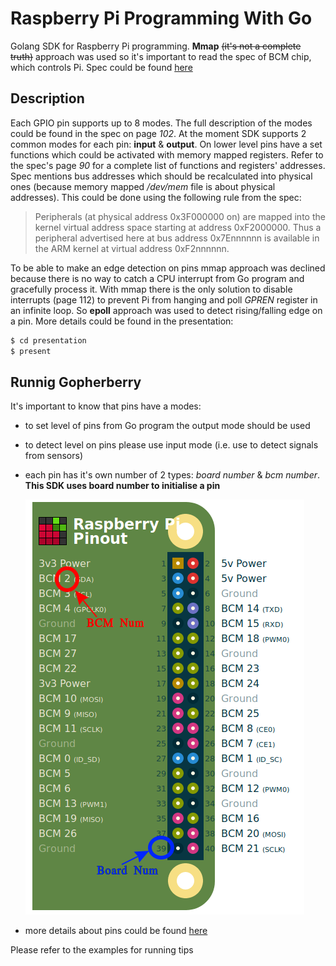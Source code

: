 # Raspberry Pi Programming With Go

Golang SDK for Raspberry Pi programming. **Mmap** <del>(it's not a complete truth)</del> approach was used so it's important to read the spec of BCM chip, which controls Pi. Spec could be found [here](/docs/BCM2837-ARM-Peripherals.-.Revised.-.V2-1.pdf)

## Description

Each GPIO pin supports up to 8 modes. The full description of the modes could be found in the spec on page *102*. At the moment SDK supports 2 common modes for each pin: **input** & **output**. On lower level pins have a set functions which could be activated with memory mapped registers. 
Refer to the spec's page *90* for a complete list of functions and registers' addresses. Spec mentions bus addresses which should be recalculated into physical ones (because memory mapped */dev/mem* file is about physical addresses). This could be done using the following rule from the spec:

> Peripherals (at physical address 0x3F000000 on) are mapped into the kernel virtual address space starting at address 0xF2000000. Thus a peripheral advertised here at bus address 0x7Ennnnnn is available in the ARM kernel at virtual address 0xF2nnnnnn.

To be able to make an edge detection on pins mmap approach was declined because there is no way to catch a CPU interrupt from Go program and gracefully process it. With mmap there is the only solution to disable interrupts (page 112) to prevent Pi from hanging and poll *GPREN* register in an infinite loop. So **epoll** approach was used to detect rising/falling edge on a pin. More details could be found in the presentation:

```bash
$ cd presentation
$ present
```

## Runnig Gopherberry

It's important to know that pins have a modes:
- to set level of pins from Go program the output mode should be used
- to detect level on pins please use input mode (i.e. use to detect signals from sensors) 
- each pin has it's own number of 2 types: *board number* & *bcm number*.
**This SDK uses board number to initialise a pin**

  ![Board Vs BCM Num](/docs/pins.png)
  
- more details about pins could be found [here](https://pinout.xyz/#)

Please refer to the examples for running tips



